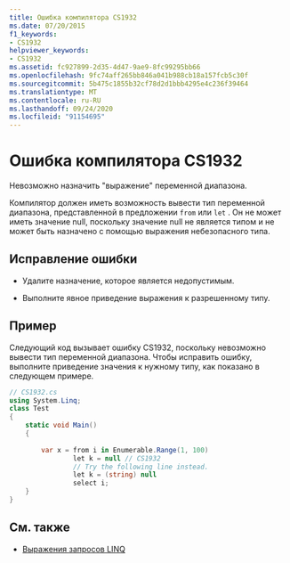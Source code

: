 ```yaml
---
title: Ошибка компилятора CS1932
ms.date: 07/20/2015
f1_keywords:
- CS1932
helpviewer_keywords:
- CS1932
ms.assetid: fc927899-2d35-4d47-9ae9-8fc99295bb66
ms.openlocfilehash: 9fc74aff265bb846a041b988cb18a157fcb5c30f
ms.sourcegitcommit: 5b475c1855b32cf78d2d1bbb4295e4c236f39464
ms.translationtype: MT
ms.contentlocale: ru-RU
ms.lasthandoff: 09/24/2020
ms.locfileid: "91154695"
---
```

# <a name="compiler-error-cs1932"></a>Ошибка компилятора CS1932

Невозможно назначить "выражение" переменной диапазона.  
  
 Компилятор должен иметь возможность вывести тип переменной диапазона, представленной в предложении `from` или `let` . Он не может иметь значение null, поскольку значение null не является типом и не может быть назначено с помощью выражения небезопасного типа.  
  
## <a name="to-correct-this-error"></a>Исправление ошибки  
  
- Удалите назначение, которое является недопустимым.  
  
- Выполните явное приведение выражения к разрешенному типу.  
  
## <a name="example"></a>Пример  

 Следующий код вызывает ошибку CS1932, поскольку невозможно вывести тип переменной диапазона. Чтобы исправить ошибку, выполните приведение значения к нужному типу, как показано в следующем примере.  
  
```csharp  
// CS1932.cs  
using System.Linq;  
class Test  
{  
    static void Main()  
    {  
  
        var x = from i in Enumerable.Range(1, 100)  
                let k = null // CS1932  
                // Try the following line instead.  
                let k = (string) null  
                select i;  
    }  
}  
```  
  
## <a name="see-also"></a>См. также

- [Выражения запросов LINQ](../linq/index.md)
